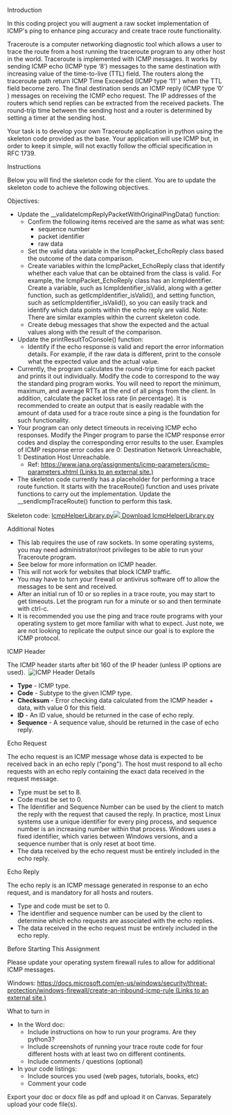 Introduction

In this coding project you will augment a raw socket implementation of ICMP's ping to enhance ping accuracy and create trace route functionality.

Traceroute is a computer networking diagnostic tool which allows a user to trace the route from a host running the traceroute program to any other host in the world. Traceroute is implemented with ICMP messages. It works by sending ICMP echo (ICMP type ‘8’) messages to the same destination with increasing value of the time-to-live (TTL) field. The routers along the traceroute path return ICMP Time Exceeded (ICMP type ‘11’ ) when the TTL field become zero. The final destination sends an ICMP reply (ICMP type ’0’ ) messages on receiving the ICMP echo request. The IP addresses of the routers which send replies can be extracted from the received packets. The round-trip time between the sending host and a router is determined by setting a timer at the sending host. 

Your task is to develop your own Traceroute application in python using the skeleton code provided as the base. Your application will use ICMP but, in order to keep it simple, will not exactly follow the official specification in RFC 1739.

Instructions

Below you will find the skeleton code for the client. You are to update the skeleton code to achieve the following objectives.

Objectives:

- Update the \_\_validateIcmpReplyPacketWithOriginalPingData() function:
  - Confirm the following items received are the same as what was sent:
    - sequence number
    - packet identifier
    - raw data
  - Set the valid data variable in the IcmpPacket\_EchoReply class based the outcome of the data comparison.
  - Create variables within the IcmpPacket\_EchoReply class that identify whether each value that can be obtained from the class is valid. For example, the IcmpPacket\_EchoReply class has an IcmpIdentifier. Create a variable, such as IcmpIdentifier\_isValid, along with a getter function, such as getIcmpIdentifier\_isValid(), and setting function, such as setIcmpIdentifier\_isValid(), so you can easily track and identify which data points within the echo reply are valid. Note: There are similar examples within the current skeleton code.
  - Create debug messages that show the expected and the actual values along with the result of the comparison.
- Update the printResultToConsole() function:
  - Identify if the echo response is valid and report the error information details. For example, if the raw data is different, print to the console what the expected value and the actual value.
- Currently, the program calculates the round-trip time for each packet and prints it out individually. Modify the code to correspond to the way the standard ping program works. You will need to report the minimum, maximum, and average RTTs at the end of all pings from the client. In addition, calculate the packet loss rate (in percentage). It is recommended to create an output that is easily readable with the amount of data used for a trace route since a ping is the foundation for such functionality.
- Your program can only detect timeouts in receiving ICMP echo responses. Modify the Pinger program to parse the ICMP response error codes and display the corresponding error results to the user. Examples of ICMP response error codes are 0: Destination Network Unreachable, 1: Destination Host Unreachable. 
  - Ref: [https://www.iana.org/assignments/icmp-parameters/icmp-parameters.xhtml (Links to an external site.)](https://www.iana.org/assignments/icmp-parameters/icmp-parameters.xhtml)
- The skeleton code currently has a placeholder for performing a trace route function. It starts with the traceRoute() function and uses private functions to carry out the implementation. Update the \_\_sendIcmpTraceRoute() function to perform this task.

Skeleton code: [IcmpHelperLibrary.py](https://canvas.oregonstate.edu/courses/1884977/files/91314598?wrap=1 "IcmpHelperLibrary.py")![](Aspose.Words.db22422f-438d-42ef-a5c1-526513c46fc7.001.png)[ Download IcmpHelperLibrary.py](https://canvas.oregonstate.edu/courses/1884977/files/91314598/download?download_frd=1)

Additional Notes

- This lab requires the use of raw sockets. In some operating systems, you may need administrator/root privileges to be able to run your Traceroute program. 
- See below for more information on ICMP header. 
- This will not work for websites that block ICMP traffic. 
- You may have to turn your firewall or antivirus software off to allow the messages to be sent and received. 
- After an initial run of 10 or so replies in a trace route, you may start to get timeouts. Let the program run for a minute or so and then terminate with ctrl-c.
- It is recommended you use the ping and trace route programs with your operating system to get more familiar with what to expect. Just note, we are not looking to replicate the output since our goal is to explore the ICMP protocol.

ICMP Header

The ICMP header starts after bit 160 of the IP header (unless IP options are used). 
![ICMP Header Details](Aspose.Words.db22422f-438d-42ef-a5c1-526513c46fc7.001.png)  

- **Type** - ICMP type. 
- **Code** - Subtype to the given ICMP type. 
- **Checksum** - Error checking data calculated from the ICMP header + data, with value 0 for this field. 
- **ID** - An ID value, should be returned in the case of echo reply. 
- **Sequence** - A sequence value, should be returned in the case of echo reply. 

Echo Request 

The echo request is an ICMP message whose data is expected to be received back in an echo reply ("pong"). The host must respond to all echo requests with an echo reply containing the exact data received in the request message. 

- Type must be set to 8. 
- Code must be set to 0. 
- The Identifier and Sequence Number can be used by the client to match the reply with the request that caused the reply. In practice, most Linux systems use a unique identifier for every ping process, and sequence number is an increasing number within that process. Windows uses a fixed identifier, which varies between Windows versions, and a sequence number that is only reset at boot time. 
- The data received by the echo request must be entirely included in the echo reply. 

Echo Reply 

The echo reply is an ICMP message generated in response to an echo request, and is mandatory for all hosts and routers. 

- Type and code must be set to 0. 
- The identifier and sequence number can be used by the client to determine which echo requests are associated with the echo replies. 
- The data received in the echo request must be entirely included in the echo reply. 

Before Starting This Assignment

Please update your operating system firewall rules to allow for additional ICMP messages.

Windows: [https://docs.microsoft.com/en-us/windows/security/threat-protection/windows-firewall/create-an-inbound-icmp-rule (Links to an external site.)](https://docs.microsoft.com/en-us/windows/security/threat-protection/windows-firewall/create-an-inbound-icmp-rule) 

What to turn in

- In the Word doc:
  - Include instructions on how to run your programs. Are they python3? 
  - Include screenshots of running your trace route code for four different hosts with at least two on different continents.
  - Include comments / questions (optional)
- In your code listings:
  - Include sources you used (web pages, tutorials, books, etc)
  - Comment your code

Export your doc or docx file as pdf and upload it on Canvas. Separately upload your code file(s).

